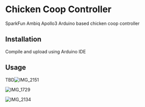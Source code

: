 # Chicken Coop Controller 
SparkFun Ambiq Apollo3 Arduino based chicken coop controller 



## Installation
Compile and upload using Arduino IDE 

## Usage
TBD![IMG_2151](/Users/vinnie/Documents/Arduino/Coop2/IMG_2151.jpeg)



![IMG_1729](/Users/vinnie/Documents/Arduino/Coop2/IMG_1729.jpeg)



![IMG_2134](/Users/vinnie/Documents/Arduino/Coop2/IMG_2134.jpeg)